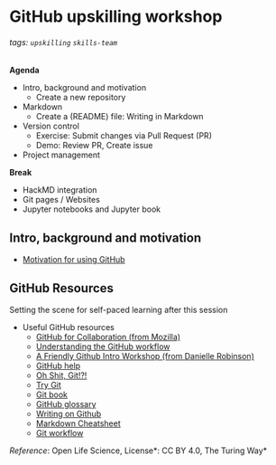 # GitHub upskilling workshop

###### tags: `upskilling` `skills-team`


 **Agenda**
 
 - Intro, background and motivation
     - Create a new repository
 - Markdown
     - Create a (README) file: Writing in Markdown
 - Version control
    - Exercise: Submit changes via Pull Request (PR)
    - Demo: Review PR, Create issue
 - Project management 
 
 **Break**
 
 - HackMD integration
 - Git pages / Websites
 - Jupyter notebooks and Jupyter book



## Intro, background and motivation

* [Motivation for using GitHub](https://the-turing-way.netlify.app/collaboration/github-novice/github-novice-motivation.html#cl-github-novice-motivation)


## GitHub Resources

Setting the scene for self-paced learning after this session

- Useful GitHub resources
  - [GitHub for Collaboration (from Mozilla)](https://mozilla.github.io/open-leadership-training-series/articles/github-for-collaboration/)
  - [Understanding the GitHub workflow](https://guides.github.com/introduction/flow/)
  - [A Friendly Github Intro Workshop (from Danielle Robinson)](https://daniellecrobinson.github.io/friendly-github-intro/)
  - [GitHub help](https://help.github.com/)
  - [Oh Shit, Git!?!](http://ohshitgit.com/)
  - [Try Git](https://try.github.io/)
  - [Git book](https://git-scm.com/book/en/v2)
  - [GitHub glossary](https://github.com/joeyklee/friendly-github-intro/blob/master/glossary.md)
  - [Writing on Github](https://help.github.com/categories/writing-on-github/)
  - [Markdown Cheatsheet](https://github.com/adam-p/markdown-here/wiki/Markdown-Cheatsheet)
  - [Git workflow](https://www.atlassian.com/git/tutorials/comparing-workflows)
 
*Reference*: Open Life Science, License*: CC BY 4.0, The Turing Way*